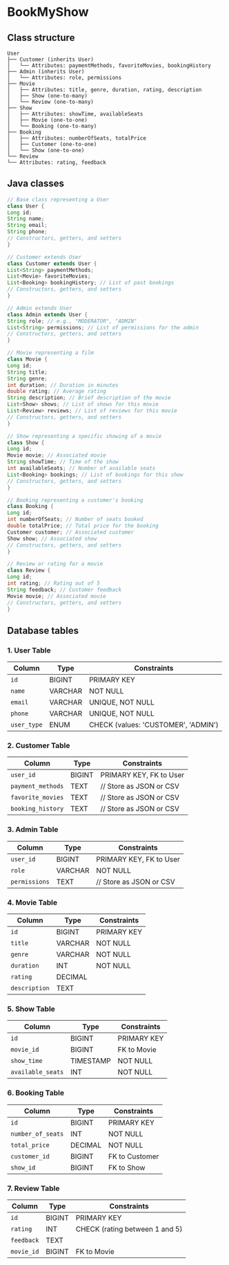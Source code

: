 # BookMyShow

## Class structure
```text
User
├── Customer (inherits User)
│   └── Attributes: paymentMethods, favoriteMovies, bookingHistory
├── Admin (inherits User)
│   └── Attributes: role, permissions
├── Movie
│   ├── Attributes: title, genre, duration, rating, description
│   ├── Show (one-to-many)
│   └── Review (one-to-many)
├── Show
│   ├── Attributes: showTime, availableSeats
│   ├── Movie (one-to-one)
│   └── Booking (one-to-many)
├── Booking
│   ├── Attributes: numberOfSeats, totalPrice
│   ├── Customer (one-to-one)
│   └── Show (one-to-one)
└── Review
└── Attributes: rating, feedback
```
## Java classes
```java
// Base class representing a User
class User {
Long id;
String name;
String email;
String phone;
// Constructors, getters, and setters
}

// Customer extends User
class Customer extends User {
List<String> paymentMethods;
List<Movie> favoriteMovies;
List<Booking> bookingHistory; // List of past bookings
// Constructors, getters, and setters
}

// Admin extends User
class Admin extends User {
String role; // e.g., "MODERATOR", "ADMIN"
List<String> permissions; // List of permissions for the admin
// Constructors, getters, and setters
}

// Movie representing a film
class Movie {
Long id;
String title;
String genre;
int duration; // Duration in minutes
double rating; // Average rating
String description; // Brief description of the movie
List<Show> shows; // List of shows for this movie
List<Review> reviews; // List of reviews for this movie
// Constructors, getters, and setters
}

// Show representing a specific showing of a movie
class Show {
Long id;
Movie movie; // Associated movie
String showTime; // Time of the show
int availableSeats; // Number of available seats
List<Booking> bookings; // List of bookings for this show
// Constructors, getters, and setters
}

// Booking representing a customer's booking
class Booking {
Long id;
int numberOfSeats; // Number of seats booked
double totalPrice; // Total price for the booking
Customer customer; // Associated customer
Show show; // Associated show
// Constructors, getters, and setters
}

// Review or rating for a movie
class Review {
Long id;
int rating; // Rating out of 5
String feedback; // Customer feedback
Movie movie; // Associated movie
// Constructors, getters, and setters
}
```
## Database tables
### 1. User Table

| Column      | Type     | Constraints                    |
|-------------|----------|--------------------------------|
| `id`        | BIGINT   | PRIMARY KEY                    |
| `name`      | VARCHAR  | NOT NULL                       |
| `email`     | VARCHAR  | UNIQUE, NOT NULL               |
| `phone`     | VARCHAR  | UNIQUE, NOT NULL               |
| `user_type` | ENUM     | CHECK (values: 'CUSTOMER', 'ADMIN') |

### 2. Customer Table

| Column             | Type     | Constraints                      |
|--------------------|----------|----------------------------------|
| `user_id`          | BIGINT   | PRIMARY KEY, FK to User          |
| `payment_methods`  | TEXT     | // Store as JSON or CSV          |
| `favorite_movies`  | TEXT     | // Store as JSON or CSV          |
| `booking_history`  | TEXT     | // Store as JSON or CSV          |

### 3. Admin Table

| Column        | Type     | Constraints                     |
|---------------|----------|---------------------------------|
| `user_id`     | BIGINT   | PRIMARY KEY, FK to User         |
| `role`        | VARCHAR  | NOT NULL                        |
| `permissions` | TEXT     | // Store as JSON or CSV         |

### 4. Movie Table

| Column       | Type     | Constraints                    |
|--------------|----------|--------------------------------|
| `id`         | BIGINT   | PRIMARY KEY                    |
| `title`      | VARCHAR  | NOT NULL                       |
| `genre`      | VARCHAR  | NOT NULL                       |
| `duration`   | INT      | NOT NULL                       |
| `rating`     | DECIMAL  |                                |
| `description`| TEXT     |                                |

### 5. Show Table

| Column             | Type     | Constraints                     |
|--------------------|----------|---------------------------------|
| `id`               | BIGINT   | PRIMARY KEY                     |
| `movie_id`         | BIGINT   | FK to Movie                     |
| `show_time`        | TIMESTAMP| NOT NULL                        |
| `available_seats`  | INT      | NOT NULL                        |

### 6. Booking Table

| Column            | Type     | Constraints                     |
|-------------------|----------|---------------------------------|
| `id`              | BIGINT   | PRIMARY KEY                     |
| `number_of_seats` | INT      | NOT NULL                        |
| `total_price`     | DECIMAL  | NOT NULL                        |
| `customer_id`     | BIGINT   | FK to Customer                  |
| `show_id`         | BIGINT   | FK to Show                      |

### 7. Review Table

| Column      | Type     | Constraints                     |
|-------------|----------|---------------------------------|
| `id`        | BIGINT   | PRIMARY KEY                     |
| `rating`    | INT      | CHECK (rating between 1 and 5)  |
| `feedback`  | TEXT     |                                 |
| `movie_id`  | BIGINT   | FK to Movie                     |
